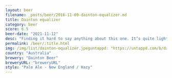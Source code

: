 ```yaml
---
layout: beer
filename: _posts/beer/2016-11-09-dainton-equalizer.md
title: Dainton equalizer
category: beer
score: 6.5
beer-date: "2021-11-12"
desc: "Finding it hard to say anything about this one. It’s quite light so not much comes through. Kind of boring"
permalink: /beer/:title.html
img: /img/list/dainton-equalizer.jpeguntappd: "https://untappd.com/b/dainton-beer-equalizer/4068991"
country: "Australia"
brewery: "Dainton Beer"
breweryURL: "breweryURL"
style: "Pale Ale - New England / Hazy"
---
```

